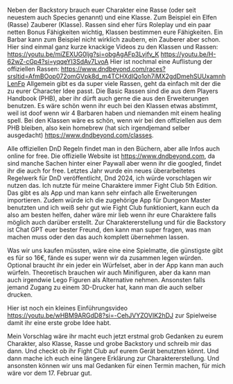 Neben der Backstory brauch euer Charakter eine Rasse (oder seit neuestem auch Species genannt) und eine Klasse. Zum Beispiel ein Elfen (Rasse) Zauberer (Klasse). Rassen sind eher fürs Roleplay und ein paar netten Bonus Fähigkeiten wichtig, Klassen bestimmen eure Fähigkeiten. Ein Barbar kann zum Beispiel nicht wirklich zaubern, ein Zauberer aber schon. Hier sind einmal ganz kurze knackige Videos zu den Klassen und Rassen: 
https://youtu.be/miZEXUG0ljg?si=obgAgAFp3Lvjfv_K
https://youtu.be/H-62wZ-cGp4?si=yqqeYI3SdAv7LvoA
Hier ist nochmal eine Auflistung der offiziellen Rassen: https://www.dndbeyond.com/races?srsltid=AfmBOop072omGVpk8d_m4TCHXdIQo1oh7iMX2gdDmehSUUxamnhLenFp
Allgemein gibt es da super viele Rassen, geht da einfach mit der die zu eurer Character Idee passt. Die Basic Rassen sind die aus dem Players Handbook (PHB), aber ihr dürft auch gerne die aus den Erweiterungen benutzen. 
Es wäre schön wenn ihr euch bei den Klassen etwas abstimmt, weil ist doof wenn wir 4 Barbaren haben und niemanden mit einem healing spell. Bei den Klassen wäre es schön, wenn wir bei den offiziellen aus dem PHB bleiben, also kein homebrew (hat sich irgendjemand selber ausgedacht) https://www.dndbeyond.com/classes.

Alle offiziellen DnD Regeln findet man in den Büchern, aber alle Infos auch online for free. Die offizielle Website ist https://www.dndbeyond.com, da sind manche Sachen hinter einer Paywall aber wenn ihr die googled, findet ihr die auch for free. Letztes Jahr wurde ein neues überarbeitetes Regelwerk für DnD veröffentlicht, Dnd 2024, ich würde vorschlagen wir nutzen das. 
Ich nutzte für meine Charaktere immer Fight Club 5th Edition. Das gibt es als App und man kann sehr einfach alle Erweiterungen importieren. Zudem würde ich die zugehörige App für Dungeon Master benutzten und ich weiß sehr gut wie Fight Club funktioniert, kann euch da also am besten helfen, daher wäre mir lieb wenn ihr eure Charaktere falls möglich auch darüber erstellt. Zur Charaktererstellung und für die Backstory ist Chat GPT euer bester Freund, den kann man super fragen, was man machen muss oder den das auch komplett übernehmen lassen. 

Was wir uns kaufen müssten, wäre eine eine Spielmatte, die günstigste gibt es für so 16€, fände es super wenn wir da zusammen legen würden. Optional braucht ihr ein jeder ein Würfelset, aber in der App kann man auch würfeln. Theoretisch brauchen wir auch Minifiguren, aber da kann man auch irgendwie Lego Figuren als Alternative nehmen. Ansonsten falls jemand Zugang zu einem 3D-Drucker hat, kann man die auch selber drucken. 

Hier ist noch ein kleines Einführungsvideo https://youtu.be/wHBM9ARGdD8?si=-CehJVYZOVIK2hDJ zur Spielweise damit ihr eine erste grobe Idee habt. 

Mein Vorschlag wäre ihr macht euch jetzt erstmal grob Gedanken zu eurem Charakter, also Klasse, Rasse und grobe Backstory und schreib mir das dann. Und checkt ob ihr Fight Club auf eurem Gerät benutzten könnt. Und dann mache ich euch eine längere Erklärung zur Charaktererstellung. Und ansonsten können wir uns mal Gedanken für einen Termin machen, für mich wäre vor dem 17. Februar gut.